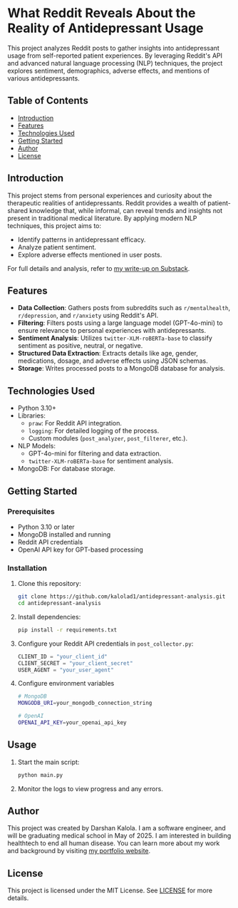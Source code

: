 # What Reddit Reveals About the Reality of Antidepressant Usage

This project analyzes Reddit posts to gather insights into antidepressant usage from self-reported patient experiences. By leveraging Reddit's API and advanced natural language processing (NLP) techniques, the project explores sentiment, demographics, adverse effects, and mentions of various antidepressants.

## Table of Contents
- [Introduction](#introduction)
- [Features](#features)
- [Technologies Used](#technologies-used)
- [Getting Started](#getting-started)
- [Author](#author)
- [License](#license)

## Introduction
This project stems from personal experiences and curiosity about the therapeutic realities of antidepressants. Reddit provides a wealth of patient-shared knowledge that, while informal, can reveal trends and insights not present in traditional medical literature. By applying modern NLP techniques, this project aims to:
- Identify patterns in antidepressant efficacy.
- Analyze patient sentiment.
- Explore adverse effects mentioned in user posts.

For full details and analysis, refer to [my write-up on Substack](#).

## Features
- **Data Collection**: Gathers posts from subreddits such as `r/mentalhealth`, `r/depression`, and `r/anxiety` using Reddit's API.
- **Filtering**: Filters posts using a large language model (GPT-4o-mini) to ensure relevance to personal experiences with antidepressants.
- **Sentiment Analysis**: Utilizes `twitter-XLM-roBERTa-base` to classify sentiment as positive, neutral, or negative.
- **Structured Data Extraction**: Extracts details like age, gender, medications, dosage, and adverse effects using JSON schemas.
- **Storage**: Writes processed posts to a MongoDB database for analysis.

## Technologies Used
- Python 3.10+
- Libraries:
  - `praw`: For Reddit API integration.
  - `logging`: For detailed logging of the process.
  - Custom modules (`post_analyzer`, `post_filterer`, etc.).
- NLP Models:
  - GPT-4o-mini for filtering and data extraction.
  - `twitter-XLM-roBERTa-base` for sentiment analysis.
- MongoDB: For database storage.

## Getting Started

### Prerequisites
- Python 3.10 or later
- MongoDB installed and running
- Reddit API credentials
- OpenAI API key for GPT-based processing

### Installation
1. Clone this repository:
   ```bash
   git clone https://github.com/kalolad1/antidepressant-analysis.git
   cd antidepressant-analysis
   ```
2. Install dependencies:
   ```bash
   pip install -r requirements.txt
   ```
3. Configure your Reddit API credentials in `post_collector.py`:
   ```python
   CLIENT_ID = "your_client_id"
   CLIENT_SECRET = "your_client_secret"
   USER_AGENT = "your_user_agent"
   ```
4. Configure environment variables
    ```bash
    # MongoDB
    MONGODB_URI=your_mongodb_connection_string

    # OpenAI
    OPENAI_API_KEY=your_openai_api_key
    ```

## Usage
1. Start the main script:
   ```bash
   python main.py
   ```
2. Monitor the logs to view progress and any errors.


## Author
This project was created by Darshan Kalola. I am a software engineer, and will be graduating medical school in May of 2025. I am interested in building healthtech to end all human disease. You can learn more about my work and background by visiting [my portfolio website](https://darshankalola.com).

## License
This project is licensed under the MIT License. See [LICENSE](LICENSE) for more details.
